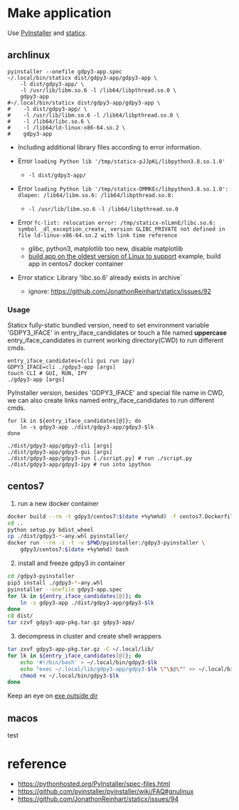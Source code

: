 Make application
================

Use [PyInstaller](https://github.com/pyinstaller/pyinstaller) and [staticx](https://github.com/JonathonReinhart/staticx).


archlinux
---------

```shell
pyinstaller --onefile gdpy3-app.spec
~/.local/bin/staticx dist/gdpy3-app/gdpy3-app \
    -l dist/gdpy3-app/ \
    -l /usr/lib/libm.so.6 -l /lib64/libpthread.so.0 \
    gdpy3-app
#~/.local/bin/staticx dist/gdpy3-app/gdpy3-app \
#    -l dist/gdpy3-app/ \
#    -l /usr/lib/libm.so.6 -l /lib64/libpthread.so.0 \
#    -l /lib64/libc.so.6 \
#    -l /lib64/ld-linux-x86-64.so.2 \
#    gdpy3-app
```

* Including additional library files according to error information.

* Error `loading Python lib '/tmp/staticx-pJJpKL/libpython3.8.so.1.0'`
    - `-l dist/gdpy3-app/`

* Error `loading Python lib '/tmp/staticx-DMMKEc/libpython3.8.so.1.0': dlopen: /lib64/libm.so.6: /lib64/libpthread.so.0:`
    - `-l /usr/lib/libm.so.6 -l /lib64/libpthread.so.0`

* Error `fc-list: relocation error: /tmp/staticx-nlLmnE/libc.so.6: symbol _dl_exception_create, version GLIBC_PRIVATE not defined in file ld-linux-x86-64.so.2 with link time reference`
    - glibc, python3, matplotlib too new, disable matplotlib
    - [build app on the oldest version of Linux to support](https://pythonhosted.org/PyInstaller/usage.html#making-linux-apps-forward-compatible)
      example, build app in centos7 docker container

* Error staticx: Library 'libc.so.6' already exists in archive`
    - ignore: https://github.com/JonathonReinhart/staticx/issues/92

### Usage

Staticx fully-static bundled version, need to set environment
variable 'GDPY3_IFACE' in entry_iface_candidates or touch a file
named **uppercase** entry_iface_candidates in current working
directory(CWD) to run different cmds.

```shell
entry_iface_candidates=(cli gui run ipy)
GDPY3_IFACE=cli ./gdpy3-app [args]
touch CLI # GUI, RUN, IPY
./gdpy3-app [args]
```

PyInstaller version, besides 'GDPY3_IFACE' and special file name in CWD,
we can also create links named entry_iface_candidates to run different cmds.

```shell
for lk in ${entry_iface_candidates[@]}; do
    ln -s gdpy3-app ./dist/gdpy3-app/gdpy3-$lk
done

./dist/gdpy3-app/gdpy3-cli [args]
./dist/gdpy3-app/gdpy3-gui [args]
./dist/gdpy3-app/gdpy3-run [./script.py] # run ./script.py
./dist/gdpy3-app/gdpy3-ipy # run into ipython
```


centos7
-------

1. run a new docker container

```bash
docker build --rm -t gdpy3/centos7:$(date +%y%m%d) -f centos7.Dockerfile .
cd ..
python setup.py bdist_wheel
cp ./dist/gdpy3-*-any.whl pyinstaller/
docker run --rm -i -t -v $PWD/pyinstaller:/gdpy3-pyinstaller \
    gdpy3/centos7:$(date +%y%m%d) bash
```

2. install and freeze gdpy3 in container

```bash
cd /gdpy3-pyinstaller
pip3 install ./gdpy3-*-any.whl
pyinstaller --onefile gdpy3-app.spec
for lk in ${entry_iface_candidates[@]}; do
    ln -s gdpy3-app ./dist/gdpy3-app/gdpy3-$lk
done
cd dist/
tar czvf gdpy3-app-pkg.tar.gz gdpy3-app/
```

3. decompress in cluster and create shell wrappers

```bash
tar zxvf gdpy3-app-pkg.tar.gz -C ~/.local/lib/
for lk in ${entry_iface_candidates[@]}; do
    echo '#!/bin/bash' > ~/.local/bin/gdpy3-$lk
    echo "exec ~/.local/lib/gdpy3-app/gdpy3-$lk \"\$@\"" >> ~/.local/bin/gdpy3-$lk
    chmod +x ~/.local/bin/gdpy3-$lk
done
```

Keep an eye on [exe outside dir](https://github.com/pyinstaller/pyinstaller/issues/1048)


macos
-----

test


reference
=========

* https://pythonhosted.org/PyInstaller/spec-files.html
* https://github.com/pyinstaller/pyinstaller/wiki/FAQ#gnulinux
* https://github.com/JonathonReinhart/staticx/issues/94
